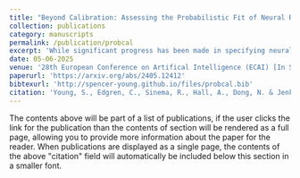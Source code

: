 ```yaml
---
title: "Beyond Calibration: Assessing the Probabilistic Fit of Neural Regressors via Conditional Congruence"
collection: publications
category: manuscripts
permalink: /publication/probcal
excerpt: 'While significant progress has been made in specifying neural networks capable of representing uncertainty, deep networks still often suffer from overconfidence and misaligned predictive distributions. Existing approaches for addressing this misalignment are primarily developed under the framework of calibration, with common metrics such as Expected Calibration Error (ECE). However, calibration can only provide a strictly marginal assessment of probabilistic alignment. Consequently, calibration metrics such as ECE are distribution-wise measures and cannot diagnose the point-wise reliability of individual inputs, which is important for real-world decision-making. We propose a stronger condition, which we term conditional congruence, for assessing probabilistic fit. We also introduce a metric, Conditional Congruence Error (CCE), that uses conditional kernel mean embeddings to estimate the distance, at any point, between the learned predictive distribution and the empirical, conditional distribution in a dataset. We show that using CCE to measure congruence 1) accurately quantifies misalignment between distributions when the data generating process is known, 2) effectively scales to real-world, high dimensional image regression tasks, and 3) can be used to gauge model reliability on unseen instances.'
date: 05-06-2025
venue: '28th European Conference on Artifical Intelligence (ECAI) [In Submission]'
paperurl: 'https://arxiv.org/abs/2405.12412'
bibtexurl: 'http://spencer-young.github.io/files/probcal.bib'
citation: 'Young, S., Edgren, C., Sinema, R., Hall, A., Dong, N. & Jenkins, P. (2025). &quot;Beyond Calibration: Assessing the Probabilistic Fit of Neural Regressors via Conditional Congruence.&quot; <i>28th European Conference on Artifical Intelligence [In Submission]</i>.'
---
```

The contents above will be part of a list of publications, if the user clicks the link for the publication than the contents of section will be rendered as a full page, allowing you to provide more information about the paper for the reader. When publications are displayed as a single page, the contents of the above "citation" field will automatically be included below this section in a smaller font.
